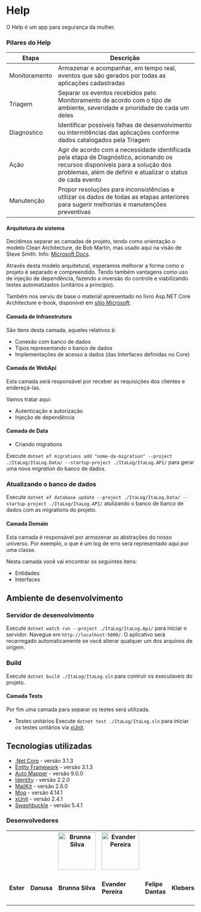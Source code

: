 # Help

O Help é um app para segurança da mulher. 



### Pilares do Help

Etapa     |  Descrição |
--------- | -----------
Monitoramento | Armazenar e acompanhar, em tempo real, eventos que são gerados por todas as aplicações cadastradas
Triagem | Separar os eventos recebidos pelo Monitoramento de acordo com o tipo de ambiente, severidade e prioridade de cada um deles
Diagnóstico | Identificar possíveis falhas de desenvolvimento ou intermitências das aplicações conforme dados catalogados pela Triagem
Ação | Agir de acordo com a necessidade identificada pela etapa de Diagnóstico, acionando os recursos disponíveis para a solução dos problemas, além de definir e atualizar o status de cada evento
Manutenção | Propor resoluções para inconsistências e utilizar os dados de todas as etapas anteriores para sugerir melhorias e manutenções preventivas


#### Arquitetura do sistema

Decidimos separar as camadas de projeto, tendo como orientação o modelo Clean Architecture, de Bob Martin, mas usado aqui na visão de Steve Smith. Info: [Microsoft Docs](https://docs.microsoft.com/en-us/dotnet/architecture/modern-web-apps-azure/common-web-application-architectures).

Através desta modelo arquitetural, esperamos melhorar a forma como o projeto é separado e compreendido. Tendo também vantagens como uso de injeção de dependência, fazendo a inversão do controle e viabilizando testes automatizados (unitários a princípio).

Também nos serviu de base o material apresentado no livro Asp.NET Core Architecture e-book, disponível em [sítio Microsoft](https://dotnet.microsoft.com/download/e-book/aspnet/pdf).

#### Camada de Infraestrutura

São itens desta camada, aqueles relativos à:

* Conexão com banco de dados
* Tipos representando o banco de dados
* Implementações de acesso a dados (das Interfaces definidas no Core)

#### Camada de WebApi

Esta camada será responsável por receber as requisições dos clientes e endereçá-las.

Vamos tratar aqui:

* Autenticação e autorização
* Injeção de dependência


#### Camada de Data

* Criando migrations

Execute `dotnet ef migrations add "nome-da-migration" --project ./ItaLog/ItaLog.Data/ --startup-project ./ItaLog/ItaLog.API/` para gerar uma nova *migration* do banco de dados.

### Atualizando o banco de dados
Execute `dotnet ef database update --project ./ItaLog/ItaLog.Data/ --startup-project ./ItaLog/ItaLog.API/` atulizando o banco de banco de dados com as migrations do projeto.


#### Camada Domain

Esta camada é responsável por armazenar as abstrações do nosso universo. Por exemplo, o que é um log de erro será representado aqui por uma classe.

Nesta camada você vai encontrar os seguintes itens:

* Entidades
* Interfaces


## Ambiente de desenvolvimento

### Servidor de desenvolvimento
Execute `dotnet watch run --project ./ItaLog/ItaLog.Api/` para iniciar o servidor. Navegue em `http://localhost:5000/`. O aplicativo será recarregado automaticamente se você alterar qualquer um dos arquivos de origem.


### Build
Execute `dotnet build ./ItaLog/ItaLog.sln` para contruir os executaveis do projeto.


#### Camada Tests

Por fim uma camada para separar os testes será utilizada.

* Testes unitários
Execute `dotnet test ./ItaLog/ItaLog.sln` para iniciar os testes unitários via [xUnit](https://xunit.net/).

## Tecnologias utilizadas
* [.Net Core](https://dotnet.microsoft.com/download/dotnet-core/3.1) - versão 3.1.3
* [Entity Framework](https://docs.microsoft.com/pt-br/ef/) - versão 3.1.3
* [Auto Mapper](https://github.com/AutoMapper/AutoMapper) - versão 9.0.0
* [Identity](https://docs.microsoft.com/pt-br/aspnet/core/security/authentication/identity?view=aspnetcore-3.1&tabs=visual-studio) - versão 2.2.0
* [MailKit](https://github.com/jstedfast/MailKit) - versão 2.6.0
* [Moq](https://github.com/moq/moq4) - versão 4.14.1
* [xUnit](https://xunit.net/) - versão 2.4.1
* [Swashbuckle](https://github.com/domaindrivendev/Swashbuckle) - versão 5.4.1

<!---->
<h3 id="devs"> Desenvolvedores </h3>

<table>
  <tr>
    	<th> <a href=></a> </th>
   	<th> <a href=></a> </th>
	<th> <a href="https://github.com/BrunnaMaiaradaSilva" target="_blank">
	<img src="https://avatars2.githubusercontent.com/u/45864414?s=460&u=31689f0d56c03fda7bf6052e37158c35bccc7cea&v=4" width="100" alt="Brunna Silva">
		</a>
	  </th>
	<th> <a href="https://github.com/Evanderjh">
		<img src="https://avatars2.githubusercontent.com/u/70240099?s=460&u=2fae1850645be7d2119434da5208a92bd7d45d6f&v=4" width="100" alt="Evander Pereira">
		</a>
	  </th>
    	<th> <a href=></a> </th>
	<th> <a href=></a> </th>
  </tr>
  <tr>
    <td><h4> Ester </h4></td>
    <td><h4> Danusa </h4></td>
	<td><h4> Brunna Silva </h4></td>
	<td><h4> Evander Pereira </h4></td>
    <td><h4> Felipe Dantas </h4></td>
    <td><h4> Kleberson </h4></td>
  </tr>  
</table>

